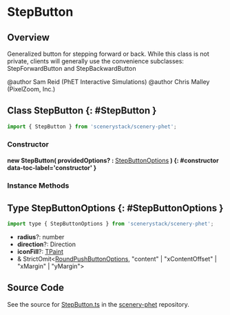 # StepButton

## Overview

Generalized button for stepping forward or back.  While this class is not private, clients will generally use the
convenience subclasses: StepForwardButton and StepBackwardButton

@author Sam Reid (PhET Interactive Simulations)
@author Chris Malley (PixelZoom, Inc.)

## Class StepButton {: #StepButton }


```js
import { StepButton } from 'scenerystack/scenery-phet';
```
### Constructor

#### new StepButton( providedOptions? : <span style="font-weight: 400;">[StepButtonOptions](../scenery-phet/StepButton.md#StepButtonOptions)</span> ) {: #constructor data-toc-label='constructor' }

### Instance Methods





## Type StepButtonOptions {: #StepButtonOptions }


```js
import type { StepButtonOptions } from 'scenerystack/scenery-phet';
```
- **radius**?: <span style="color: hsla(calc(var(--md-hue) + 180deg),80%,40%,1);">number</span>
- **direction**?: Direction
- **iconFill**?: [TPaint](../scenery/TPaint.md)
- &amp; StrictOmit&lt;[RoundPushButtonOptions](../sun/RoundPushButton.md#RoundPushButtonOptions), "content" | "xContentOffset" | "xMargin" | "yMargin"&gt;




## Source Code

See the source for [StepButton.ts](https://github.com/phetsims/scenery-phet/blob/main/js/buttons/StepButton.ts) in the [scenery-phet](https://github.com/phetsims/scenery-phet) repository.
